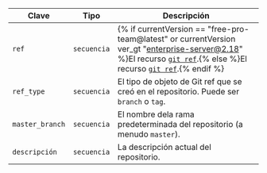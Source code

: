 | Clave           | Tipo        | Descripción                                                                                                                                                                                      |
| --------------- | ----------- | ------------------------------------------------------------------------------------------------------------------------------------------------------------------------------------------------ |
| `ref`           | `secuencia` | {% if currentVersion == "free-pro-team@latest" or currentVersion ver_gt "enterprise-server@2.18" %}El recurso [`git ref`](/v3/git/refs/#get-a-reference).{% else %}El recurso [`git ref`](/v3/git/refs/#get-a-reference).{% endif %}
| `ref_type`      | `secuencia` | El tipo de objeto de Git ref que se creó en el repositorio. Puede ser `branch` o `tag`.                                                                                                          |
| `master_branch` | `secuencia` | El nombre dela rama predeterminada del repositorio (a menudo `master`).                                                                                                                          |
| `descripción`   | `secuencia` | La descripción actual del repositorio.                                                                                                                                                           |